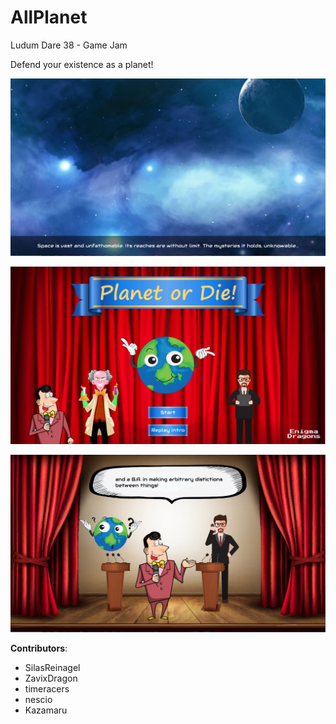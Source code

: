 # AllPlanet
Ludum Dare 38 - Game Jam

Defend your existence as a planet!

![screenshot](https://github.com/EnigmaDragons/AllPlanet/blob/master/Screenshots/screen4.jpg)

![screenshot](https://github.com/EnigmaDragons/AllPlanet/blob/master/Screenshots/screen5.jpg)

![screenshot](https://github.com/EnigmaDragons/AllPlanet/blob/master/Screenshots/screen6.jpg)

<strong>Contributors</strong>:
- SilasReinagel
- ZavixDragon
- timeracers
- nescio
- Kazamaru